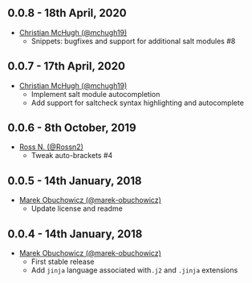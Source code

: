 ## 0.0.8 - 18th April, 2020

* [Christian McHugh (@mchugh19)](https://github.com/mchugh19)
    * Snippets: bugfixes and support for additional salt modules #8


## 0.0.7 - 17th April, 2020

* [Christian McHugh (@mchugh19)](https://github.com/mchugh19)
    * Implement salt module autocompletion
    * Add support for saltcheck syntax highlighting and autocomplete


## 0.0.6 - 8th October, 2019

* [Ross N. (@Rossn2)](https://github.com/Rossn2)
    * Tweak auto-brackets #4


## 0.0.5 - 14th January, 2018

* [Marek Obuchowicz (@marek-obuchowicz)](https://github.com/marek-obuchowicz)
    * Update license and readme


## 0.0.4 - 14th January, 2018

* [Marek Obuchowicz (@marek-obuchowicz)](https://github.com/marek-obuchowicz)
    * First stable release
    * Add `jinja` language associated with`.j2` and `.jinja` extensions
